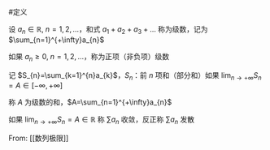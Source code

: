 #定义 

设 $a_{n}\in \mathbb{R},\;n=1,2,\dots$，和式 $a_{1}+a_{2}+a_{3}+\dots$ 称为级数，记为 $\sum_{n=1}^{+\infty}a_{n}$

如果 $a_{n}\geq 0,\;n=1,2,\dots$，称为正项（非负项）级数

记 $S_{n}=\sum_{k=1}^{n}a_{k}$，$S_{n}$：前 $n$ 项和（部分和）如果 $\lim_{ n \to +\infty }S_{n}=A\in[-\infty,+\infty ]$

称 $A$ 为级数的和，$A=\sum_{n=1}^{+\infty}a_{n}$

如果 $\lim_{ n \to +\infty }S_{n}=A\in \mathbb{R}$ 称 $\sum a_{n}$ 收敛，反正称 $\sum a_{n}$ 发散

From: [[数列极限]]